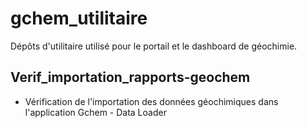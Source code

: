 # gchem_utilitaire
Dépôts d'utilitaire utilisé pour le portail et le dashboard de géochimie.

## Verif_importation_rapports-geochem
- Vérification de l'importation des données géochimiques dans l'application Gchem - Data Loader
